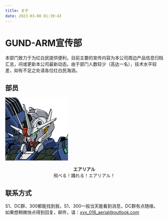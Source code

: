 ```yaml
---
title: 关于
date: 2023-03-08 01:39:43
---
```


# GUND-ARM宣传部
本部门致力于为红白民提供便利，目前主要的宣传内容为本公司周边产品信息归档汇总，间或更新本公司最新动态。由于部门人数较少（高达一名），技术水平较差，如有不足之处请各位红白民海涵。

## 部员
![](/img/aerial_avatar.png "エアリアル")
<center><b>エアリアル</b></center>
<center>飛べる！踊れる！エアリアル！</center>

## 联系方式
S1、DC群、300都能找到我，S1、300一般当天能看到消息，DC群有点随缘。
如果想稍微快点得到回复，邮件，请：<xvx_016_aerial@outlook.com>